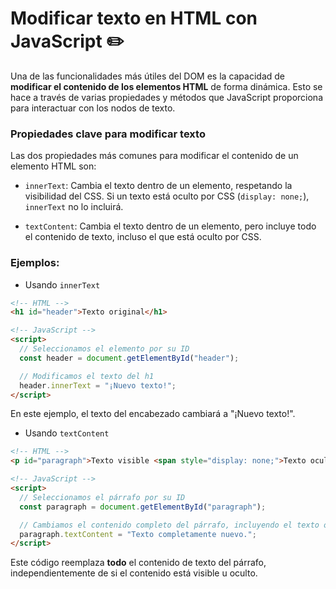 # Modificar texto en HTML con JavaScript ✏️

Una de las funcionalidades más útiles del DOM es la capacidad de **modificar el contenido de los elementos HTML** de forma dinámica. Esto se hace a través de varias propiedades y métodos que JavaScript proporciona para interactuar con los nodos de texto.

### Propiedades clave para modificar texto

Las dos propiedades más comunes para modificar el contenido de un elemento HTML son:

- `innerText`: Cambia el texto dentro de un elemento, respetando la visibilidad del CSS. Si un texto está oculto por CSS (`display: none;`), `innerText` no lo incluirá.

- `textContent`: Cambia el texto dentro de un elemento, pero incluye todo el contenido de texto, incluso el que está oculto por CSS.

### Ejemplos:

- Usando `innerText`

```html
<!-- HTML -->
<h1 id="header">Texto original</h1>

<!-- JavaScript -->
<script>
  // Seleccionamos el elemento por su ID
  const header = document.getElementById("header");

  // Modificamos el texto del h1
  header.innerText = "¡Nuevo texto!";
</script>
```

En este ejemplo, el texto del encabezado cambiará a "¡Nuevo texto!".

- Usando `textContent`

```html
<!-- HTML -->
<p id="paragraph">Texto visible <span style="display: none;">Texto oculto</span></p>

<!-- JavaScript -->
<script>
  // Seleccionamos el párrafo por su ID
  const paragraph = document.getElementById("paragraph");

  // Cambiamos el contenido completo del párrafo, incluyendo el texto oculto
  paragraph.textContent = "Texto completamente nuevo.";
</script>
```

Este código reemplaza **todo** el contenido de texto del párrafo, independientemente de si el contenido está visible u oculto.
